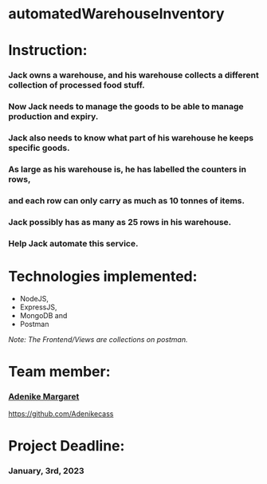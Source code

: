 # automatedWarehouseInventory

# Instruction:
### Jack owns a warehouse, and his warehouse collects a different collection of processed food stuff. 
### Now Jack needs to manage the goods to be able to manage production and expiry. 
### Jack also needs to know what part of his warehouse he keeps specific goods. 
### As large as his warehouse is, he has labelled the counters in rows, 
### and each row can only carry as much as 10 tonnes of items. 
### Jack possibly has as many as 25 rows in his warehouse. 
### Help Jack automate this service.

# Technologies implemented:
- NodeJS, 
- ExpressJS,
- MongoDB and
- Postman

*Note: The Frontend/Views are collections on postman.*

# Team member:
### <a href="https://github.com/Adenikecass">Adenike Margaret</a>
https://github.com/Adenikecass

# Project Deadline:
### January, 3rd, 2023
